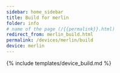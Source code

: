```yaml
---
sidebar: home_sidebar
title: Build for merlin
folder: info
# name of the page (/{{permalink}}.html)
redirect_from: merlin_build.html
permalink: /devices/merlin/build
device: merlin
---
```

{% include templates/device_build.md %}
